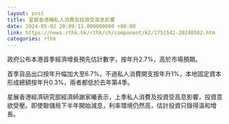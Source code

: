 ```yaml
---
layout: post
title: 星展香港稱私人消費及投資受高息影響
date: 2024-05-02 20:09:11.000000000 +08:00
link: https://news.rthk.hk/rthk/ch/component/k2/1751542-20240502.htm
categories: rthk
---
```


政府公布本港首季經濟增長預先估計數字，按年升2.7%，高於市場預期。

首季貨品出口按年升幅加大至6.7%，不過私人消費開支按年升1%，本地固定資本形成總額按年升0.3%，兩者都低於去年第4季。

星展香港經濟研究部經濟師謝家曦表示，上季私人消費及投資受高息影響，投資意欲受壓。即使聯儲局下半年開始減息，利率環境仍然高，估計投資只錄得溫和增長。
